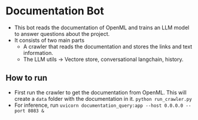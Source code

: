 # Documentation Bot

- This bot reads the documentation of OpenML and trains an LLM model to answer questions about the project.
- It consists of two main parts
  - A crawler that reads the documentation and stores the links and text information.
  - The LLM utils -> Vectore store, conversational langchain, history.

## How to run

- First run the crawler to get the documentation from OpenML. This will create a `data` folder with the documentation in it. ```python run_crawler.py```
- For inference, run ```uvicorn documentation_query:app --host 0.0.0.0 --port 8083 &```